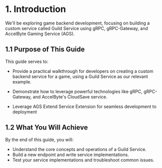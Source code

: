 # 1. Introduction

We'll be exploring game backend development, focusing on building a custom service called Guild Service using gRPC, gRPC-Gateway, and AccelByte Gaming Service (AGS).

## 1.1 Purpose of This Guide

This guide serves to:

- Provide a practical walkthrough for developers on creating a custom backend service for a game, using a Guild Service as our relevant example.

- Demonstrate how to leverage powerful technologies like gRPC, gRPC-Gateway, and AccelByte's CloudSave service.

- Leverage AGS Extend Service Extension for seamless development to deployment

## 1.2 What You Will Achieve

By the end of this guide, you will:

- Understand the core concepts and operations of a Guild Service.
- Build a new endpoint and write service implementations.
- Test your service implementations and troubleshoot common issues.
